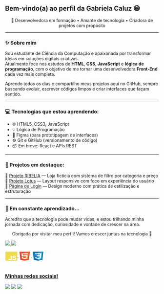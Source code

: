 ## Bem-vindo(a) ao perfil da Gabriela Caluz 😁

<p align="center">
  💜 Desenvolvedora em formação • Amante de tecnologia • Criadora de projetos com propósito
</p>

---

### ✨ Sobre mim

Sou estudante de Ciência da Computação e apaixonada por transformar ideias em soluções digitais criativas.  
Atualmente foco nos estudos de **HTML**, **CSS**, **JavaScript** e **lógica de programação**, com o objetivo de me tornar uma desenvolvedora **Front-End** cada vez mais completa.

Aprendo todos os dias e compartilho meus projetos aqui no GitHub, sempre buscando evoluir, escrever códigos limpos e criar interfaces que façam sentido.

---

### 💻 Tecnologias que estou aprendendo:

- 🌐 HTML5, CSS3, JavaScript
- 💡 Lógica de Programação
- 🎨 Figma (para prototipagem de interfaces)
- ⚙️ Git e GitHub (versionamento de código)
- 📦 Em breve: React e APIs REST

---

### 📁 Projetos em destaque:

🔹 [Projeto RIBELIA](https://gabrielacaluz.github.io/projeto-RIBELIA/) — Loja fictícia com sistema de filtro por categoria e preço  
🔹 [Projeto Lotus](https://gabrielacaluz.github.io/projeto-Lotus/) — Layout responsivo com foco em experiência do usuário  
🔹 [Página de Login](https://gabrielacaluz.github.io/Projeto-Login/) — Design moderno com prática de estilização e estruturação

---

### 🌱 Em constante aprendizado...

Acredito que a tecnologia pode mudar vidas, e estou trilhando minha jornada com dedicação, curiosidade e vontade de crescer na área.

<p align="center">
  Obrigada por visitar meu perfil! Vamos crescer juntas na tecnologia 🚀
</p>

 <div>
   <a href="https://github.com/gabrielacaluz">
   <img height="180em" src="https://github-readme-stats.vercel.app/api?username=gabrielacaluz&show_icons=true&theme=tokyonight&include_all_commits=true&count_private=true"/>
   <img height="180em" src="https://github-readme-stats.vercel.app/api/top-langs/?username=gabrielacaluz&layout=compact&langs_count=6&theme=tokyonight"/>
</div>
    
<div style="display: inline_block"><br>
  <img align="center" alt="Js" height="30" width="40" src="https://raw.githubusercontent.com/devicons/devicon/master/icons/javascript/javascript-plain.svg">
  <img align="center" alt="HTML" height="30" width="40" src="https://raw.githubusercontent.com/devicons/devicon/master/icons/html5/html5-original.svg">
  <img align="center" alt="CSS" height="30" width="40" src="https://raw.githubusercontent.com/devicons/devicon/master/icons/css3/css3-original.svg">
</div>
 
<br>
 
### Minhas redes sociais!
 
<div> 
  <a href="https://instagram.com/dev.gabriela_caluz" target="_blank"><img src="https://img.shields.io/badge/-Instagram-%23E4405F?style=for-the-badge&logo=instagram&logoColor=white" target="_blank"></a>
  <a href = "mailto:gabrielacaluz@hotmail.com"><img src="https://img.shields.io/badge/-Gmail-%23333?style=for-the-badge&logo=gmail&logoColor=white" target="_blank"></a>
  <a href="https://www.linkedin.com/in/gabriela-botini-4b35782a8/" target="_blank"><img src="https://img.shields.io/badge/-LinkedIn-%230077B5?style=for-the-badge&logo=linkedin&logoColor=white" target="_blank"></a>
</div>
